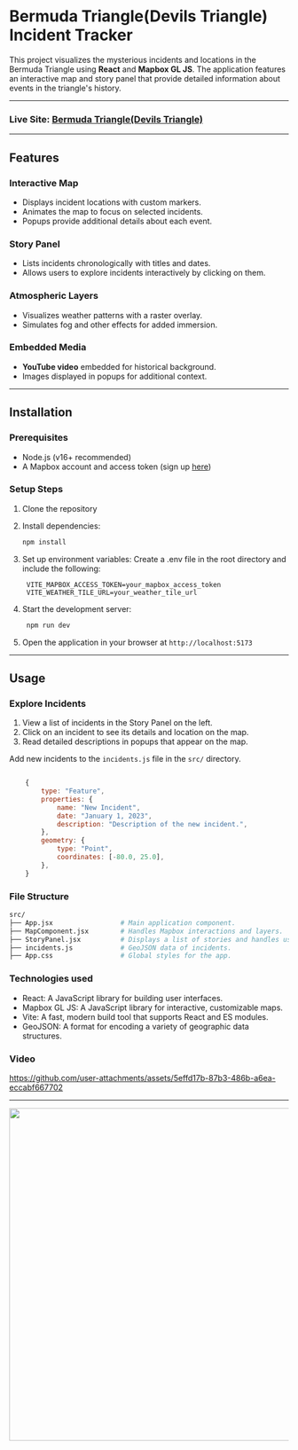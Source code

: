 # Bermuda Triangle(Devils Triangle) Incident Tracker

This project visualizes the mysterious incidents and locations in the Bermuda Triangle using **React** and **Mapbox GL JS**. The application features an interactive map and story panel that provide detailed information about events in the triangle's history.

---

### Live Site: [Bermuda Triangle(Devils Triangle)](https://devilstriangle.netlify.app/)

---

## Features

### Interactive Map

- Displays incident locations with custom markers.
- Animates the map to focus on selected incidents.
- Popups provide additional details about each event.

### Story Panel

- Lists incidents chronologically with titles and dates.
- Allows users to explore incidents interactively by clicking on them.

### Atmospheric Layers

- Visualizes weather patterns with a raster overlay.
- Simulates fog and other effects for added immersion.

### Embedded Media

- **YouTube video** embedded for historical background.
- Images displayed in popups for additional context.

---

## Installation

### Prerequisites

- Node.js (v16+ recommended)
- A Mapbox account and access token (sign up [here](https://www.mapbox.com/))

### Setup Steps

1. Clone the repository

2. Install dependencies:

   ```bash
   npm install
   ```

3. Set up environment variables: Create a .env file in the root directory and include the following:

   ```env
    VITE_MAPBOX_ACCESS_TOKEN=your_mapbox_access_token
    VITE_WEATHER_TILE_URL=your_weather_tile_url

   ```

4. Start the development server:

   ```bash
    npm run dev
   ```

5. Open the application in your browser at `http://localhost:5173`

---

## Usage

### Explore Incidents

1. View a list of incidents in the Story Panel on the left.
2. Click on an incident to see its details and location on the map.
3. Read detailed descriptions in popups that appear on the map.

Add new incidents to the `incidents.js` file in the `src/` directory.

```javascript

    {
        type: "Feature",
        properties: {
            name: "New Incident",
            date: "January 1, 2023",
            description: "Description of the new incident.",
        },
        geometry: {
            type: "Point",
            coordinates: [-80.0, 25.0],
        },
    }

```

### File Structure

```bash
src/
├── App.jsx                 # Main application component.
├── MapComponent.jsx        # Handles Mapbox interactions and layers.
├── StoryPanel.jsx          # Displays a list of stories and handles user
├── incidents.js            # GeoJSON data of incidents.
├── App.css                 # Global styles for the app.
```

### Technologies used

- React: A JavaScript library for building user interfaces.
- Mapbox GL JS: A JavaScript library for interactive, customizable maps.
- Vite: A fast, modern build tool that supports React and ES modules.
- GeoJSON: A format for encoding a variety of geographic data structures.

### Video

https://github.com/user-attachments/assets/5effd17b-87b3-486b-a6ea-eccabf667702

---

[<img src="https://img.youtube.com/vi/AgMcqNnqatw/0.jpg" width="1050" height="600"
/>](https://www.youtube.com/embed/AgMcqNnqatw)

